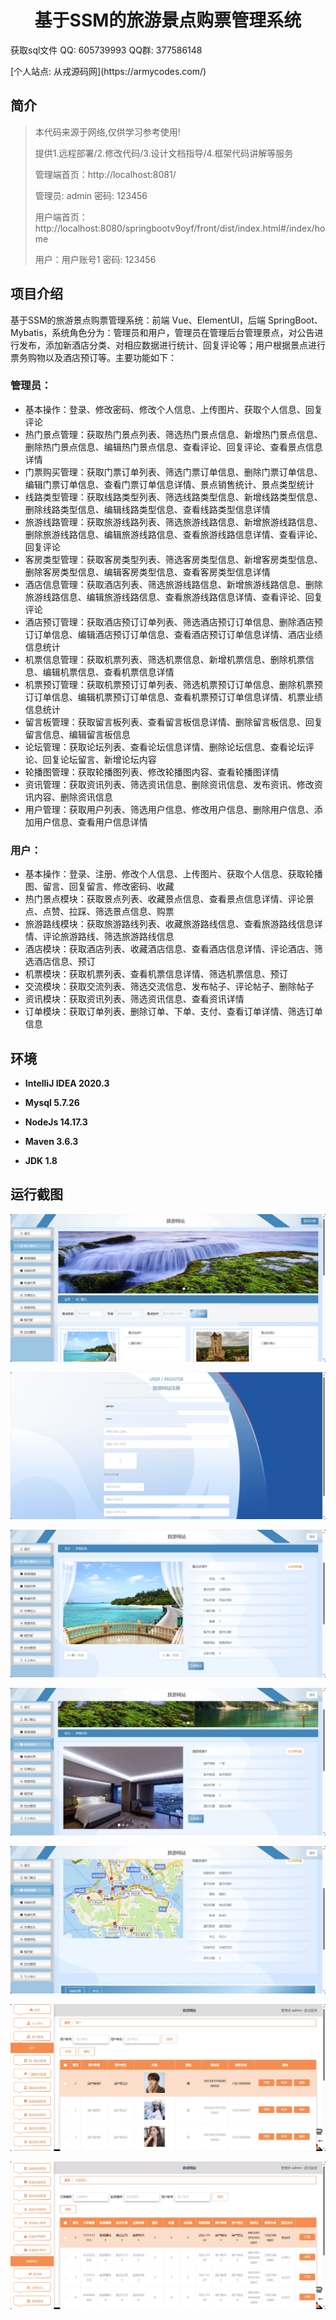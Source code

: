 <p><h1 align="center">基于SSM的旅游景点购票管理系统</h1></p>

<p> 获取sql文件 QQ: 605739993 QQ群: 377586148 </p>
<p> [个人站点: 从戎源码网](https://armycodes.com/)</p>

## 简介

> 本代码来源于网络,仅供学习参考使用!
>
> 提供1.远程部署/2.修改代码/3.设计文档指导/4.框架代码讲解等服务
>
> 管理端首页：http://localhost:8081/
>
> 管理员: admin 密码: 123456
>
> 用户端首页：http://localhost:8080/springbootv9oyf/front/dist/index.html#/index/home
>
> 用户：用户账号1 密码: 123456

## 项目介绍

基于SSM的旅游景点购票管理系统：前端 Vue、ElementUI，后端 SpringBoot、Mybatis，系统角色分为：管理员和用户，管理员在管理后台管理景点，对公告进行发布，添加新酒店分类、对相应数据进行统计、回复评论等；用户根据景点进行票务购物以及酒店预订等。主要功能如下：

### 管理员：

- 基本操作：登录、修改密码、修改个人信息、上传图片、获取个人信息、回复评论
- 热门景点管理：获取热门景点列表、筛选热门景点信息、新增热门景点信息、删除热门景点信息、编辑热门景点信息、查看评论、回复评论、查看景点信息详情
- 门票购买管理：获取门票订单列表、筛选门票订单信息、删除门票订单信息、编辑门票订单信息、查看门票订单信息详情、景点销售统计、景点类型统计
- 线路类型管理：获取线路类型列表、筛选线路类型信息、新增线路类型信息、删除线路类型信息、编辑线路类型信息、查看线路类型信息详情
- 旅游线路管理：获取旅游线路列表、筛选旅游线路信息、新增旅游线路信息、删除旅游线路信息、编辑旅游线路信息、查看旅游线路信息详情、查看评论、回复评论
- 客房类型管理：获取客房类型列表、筛选客房类型信息、新增客房类型信息、删除客房类型信息、编辑客房类型信息、查看客房类型信息详情
- 酒店信息管理：获取酒店列表、筛选旅游线路信息、新增旅游线路信息、删除旅游线路信息、编辑旅游线路信息、查看旅游线路信息详情、查看评论、回复评论
- 酒店预订管理：获取酒店预订订单列表、筛选酒店预订订单信息、删除酒店预订订单信息、编辑酒店预订订单信息、查看酒店预订订单信息详情、酒店业绩信息统计
- 机票信息管理：获取机票列表、筛选机票信息、新增机票信息、删除机票信息、编辑机票信息、查看机票信息详情
- 机票预订管理：获取机票预订订单列表、筛选机票预订订单信息、删除机票预订订单信息、编辑机票预订订单信息、查看机票预订订单信息详情、机票业绩信息统计
- 留言板管理：获取留言板列表、查看留言板信息详情、删除留言板信息、回复留言信息、编辑留言板信息
- 论坛管理：获取论坛列表、查看论坛信息详情、删除论坛信息、查看论坛评论、回复论坛留言、新增论坛内容
- 轮播图管理：获取轮播图列表、修改轮播图内容、查看轮播图详情
- 资讯管理：获取资讯列表、筛选资讯信息、删除资讯信息、发布资讯、修改资讯内容、删除资讯信息
- 用户管理：获取用户列表、筛选用户信息、修改用户信息、删除用户信息、添加用户信息、查看用户信息详情

### 用户：

- 基本操作：登录、注册、修改个人信息、上传图片、获取个人信息、获取轮播图、留言、回复留言、修改密码、收藏
- 热门景点模块：获取景点列表、收藏景点信息、查看景点信息详情、评论景点、点赞、拉踩、筛选景点信息、购票
- 旅游路线模块：获取旅游路线列表、收藏旅游路线信息、查看旅游路线信息详情、评论旅游路线、筛选旅游路线信息
- 酒店模块：获取酒店列表、收藏酒店信息、查看酒店信息详情、评论酒店、筛选酒店信息、预订
- 机票模块：获取机票列表、查看机票信息详情、筛选机票信息、预订
- 交流模块：获取交流列表、筛选交流信息、发布帖子、评论帖子、删除帖子
- 资讯模块：获取资讯列表、筛选资讯信息、查看资讯详情
- 订单模块：获取订单列表、删除订单、下单、支付、查看订单详情、筛选订单信息

## 环境

- <b>IntelliJ IDEA 2020.3</b>

- <b>Mysql 5.7.26</b>

- <b>NodeJs 14.17.3</b>

- <b>Maven 3.6.3</b>

- <b>JDK 1.8</b>


## 运行截图

![](screenshot/1.png)

![](screenshot/2.png)

![](screenshot/3.png)

![](screenshot/4.png)

![](screenshot/5.png)

![](screenshot/6.png)

![](screenshot/7.png)
